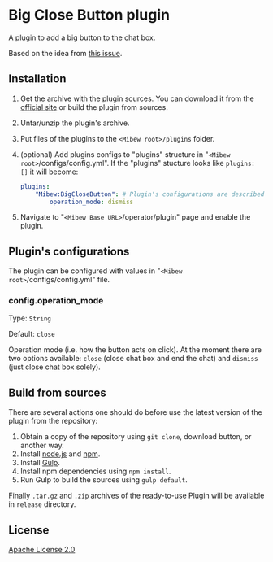 # Big Close Button plugin

A plugin to add a big button to the chat box.

Based on the idea from [this issue](https://github.com/Mibew/mibew/issues/144).

## Installation

1. Get the archive with the plugin sources. You can download it from the
[official site](https://mibew.org/plugins#mibew-big-close-button) or build the
plugin from sources.

2. Untar/unzip the plugin's archive.

3. Put files of the plugins to the `<Mibew root>/plugins`  folder.

4. (optional) Add plugins configs to "plugins" structure in
"`<Mibew root>`/configs/config.yml". If the "plugins" stucture looks like
`plugins: []` it will become:
    ```yaml
    plugins:
        "Mibew:BigCloseButton": # Plugin's configurations are described below
            operation_mode: dismiss
    ```

5. Navigate to "`<Mibew Base URL>`/operator/plugin" page and enable the plugin.

## Plugin's configurations

The plugin can be configured with values in "`<Mibew root>`/configs/config.yml" file.

### config.operation_mode

Type: `String`

Default: `close`

Operation mode (i.e. how the button acts on click). At the moment there are two options
available: `close` (close chat box and end the chat) and `dismiss` (just close chat box solely).

## Build from sources

There are several actions one should do before use the latest version of the plugin from the repository:

1. Obtain a copy of the repository using `git clone`, download button, or another way.
2. Install [node.js](http://nodejs.org/) and [npm](https://www.npmjs.org/).
3. Install [Gulp](http://gulpjs.com/).
4. Install npm dependencies using `npm install`.
5. Run Gulp to build the sources using `gulp default`.

Finally `.tar.gz` and `.zip` archives of the ready-to-use Plugin will be available in `release` directory.

## License

[Apache License 2.0](http://www.apache.org/licenses/LICENSE-2.0.html)
